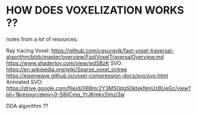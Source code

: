 # HOW DOES VOXELIZATION WORKS ?? 
notes from a lot of resources: 

Ray tracing Voxel: 
    https://github.com/cgyurgyik/fast-voxel-traversal-algorithm/blob/master/overview/FastVoxelTraversalOverview.md
    https://www.shadertoy.com/view/wdSBzK
SVO: 
    https://en.wikipedia.org/wiki/Sparse_voxel_octree
    https://eisenwave.github.io/voxel-compression-docs/svo/svo.html
    Animated SVO: https://drive.google.com/file/d/0B8mr2Y3MS0dgS0ktekNmUzBUeGc/view?pli=1&resourcekey=0-S8ilCmq_YtJKmkv2imzi3w

DDA algorithm ?? 